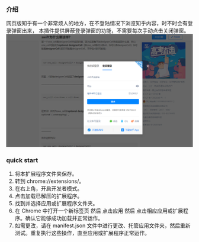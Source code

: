 ### 介绍

网页版知乎有一个非常烦人的地方，在不登陆情况下浏览知乎内容，时不时会有登录弹窗出来，
本插件提供屏蔽登录弹窗的功能，不需要每次手动点击关闭弹窗。
<img src="images/zhihu_popup.PNG"/>
### quick start

1. 将本扩展程序文件夹保存。
2. 转到 chrome://extensions/。
3. 在右上角，开启开发者模式。
4. 点击加载已解压的扩展程序。
5. 找到并选择应用或扩展程序文件夹。
6. 在 Chrome 中打开一个新标签页 然后 点击应用 然后 点击相应应用或扩展程序。确认它能够成功加载并正常运作。
7. 如需更改，请在 manifest.json 文件中进行更改、托管应用文件夹，然后重新测试。重复执行这些操作，直至应用或扩展程序正常运作。
